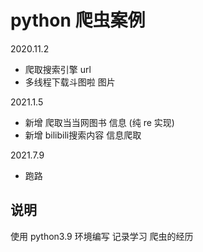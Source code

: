 # python 爬虫案例

2020.11.2
- 爬取搜索引擎 url
- 多线程下载斗图啦 图片

2021.1.5
- 新增 爬取当当网图书 信息 (纯 re 实现)
- 新增 bilibili搜索内容 信息爬取


2021.7.9
- 跑路



## 说明

使用 python3.9 环境编写
记录学习 爬虫的经历
